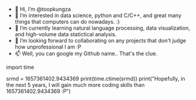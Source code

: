- 👋 Hi, I’m @toopkungza
- 👀 I’m interested in data science, python and C/C++, and great many things that computers can do nowadays. :)
- 🌱 I’m currently learning natural language processing, data visualization, and high-volume data statictical analysis.
- 💞️ I’m looking forward to collaborating on any projects that don't judge how unprofessional I am :P
- 📫 Well, you can google my Github name.. That's the clue.

<!---
toopkungza/toopkungza is a ✨ special ✨ repository because its `README.md` (this file) appears on your GitHub profile.
You can click the Preview link to take a look at your changes.
--->

import time

srmd = 1657361402.9434369
print(time.ctime(srmd))
print("Hopefully, in the next 5 years, I will gain much more coding skills than 1657361402.9434369 :P") 
